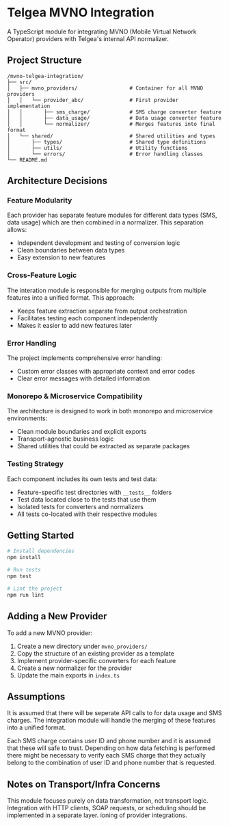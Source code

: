 # Telgea MVNO Integration

A TypeScript module for integrating MVNO (Mobile Virtual Network Operator) providers with Telgea's internal API normalizer.

## Project Structure

```
/mvno-telgea-integration/
├── src/
│   ├── mvno_providers/                 # Container for all MVNO providers
│   │   └── provider_abc/               # First provider implementation
│   │       ├── sms_charge/             # SMS charge converter feature
│   │       ├── data_usage/             # Data usage converter feature
│   │       └── normalizer/             # Merges features into final format
│   └── shared/                         # Shared utilities and types
│       ├── types/                      # Shared type definitions
│       ├── utils/                      # Utility functions
│       └── errors/                     # Error handling classes
└── README.md
```

## Architecture Decisions

### Feature Modularity

Each provider has separate feature modules for different data types (SMS, data usage) which are then combined in a normalizer. This separation allows:

- Independent development and testing of conversion logic
- Clean boundaries between data types
- Easy extension to new features

### Cross-Feature Logic

The interation module is responsible for merging outputs from multiple features into a unified format. This approach:

- Keeps feature extraction separate from output orchestration
- Facilitates testing each component independently
- Makes it easier to add new features later

### Error Handling

The project implements comprehensive error handling:

- Custom error classes with appropriate context and error codes
- Clear error messages with detailed information

### Monorepo & Microservice Compatibility

The architecture is designed to work in both monorepo and microservice environments:

- Clean module boundaries and explicit exports
- Transport-agnostic business logic
- Shared utilities that could be extracted as separate packages

### Testing Strategy

Each component includes its own tests and test data:

- Feature-specific test directories with `__tests__` folders
- Test data located close to the tests that use them
- Isolated tests for converters and normalizers
- All tests co-located with their respective modules

## Getting Started

```bash
# Install dependencies
npm install

# Run tests
npm test

# Lint the project
npm run lint
```


## Adding a New Provider

To add a new MVNO provider:

1. Create a new directory under `mvno_providers/`
2. Copy the structure of an existing provider as a template
3. Implement provider-specific converters for each feature
4. Create a new normalizer for the provider
5. Update the main exports in `index.ts`

## Assumptions

It is assumed that there will be seperate API calls to for data usage and SMS charges. The integration module will handle the merging of these features into a unified format. 

Each SMS charge contains user ID and phone number and it is assumed that these will safe to trust. Depending on how data fetching is performed there might be necessary to verify each SMS charge that they actually belong to the combination of user ID and phone number that is requested.

## Notes on Transport/Infra Concerns

This module focuses purely on data transformation, not transport logic. Integration with HTTP clients, SOAP requests, or scheduling should be implemented in a separate layer.
ioning of provider integrations.
